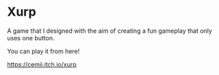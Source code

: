 # Xurp
A game that I designed with the aim of creating a fun gameplay that only uses one button.

You can play it from here!

https://cemii.itch.io/xurp
